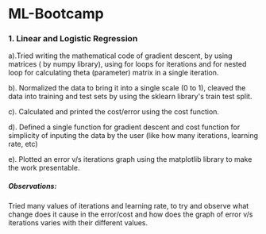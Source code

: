 # ML-Bootcamp

### 1. Linear and Logistic Regression
a).Tried writing the mathematical code of gradient descent, by using matrices ( by numpy library), using for loops for iterations and for nested loop for calculating theta (parameter) matrix in a single iteration.

b). Normalized the data to bring it into a single scale (0 to 1), cleaved the data into training and test sets by using the sklearn library's train test split.

c). Calculated and printed the cost/error using the cost function.

d). Defined a single function for gradient descent and cost function for simplicity of inputing the data by the user (like how many iterations, learning rate, etc)

e). Plotted an error v/s iterations graph using the matplotlib library to make the work presentable.

##### Observations:
Tried many values of iterations and learning rate, to try and observe what change does it cause in the error/cost and how does the graph of error v/s iterations varies with their different values.

